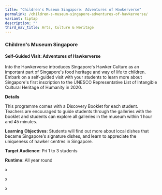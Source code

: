 ```yaml
---
title: "Children's Museum Singapore: Adventures of Hawkerverse"
permalink: /children-s-museum-singapore-adventures-of-hawkerverse/
variant: tiptap
description: ""
third_nav_title: Arts, Culture & Heritage
---
```

<h3>Children's Museum Singapore</h3>
<h4>Self-Guided Visit: Adventures of Hawkerverse</h4>
<p>Into the Hawkerverse introduces Singapore's Hawker Culture as an important
part of Singapore's food heritage and way of life to children. Embark on
a self-guided visit with your students to learn more about Singapore's
first inscription to the UNESCO Representative List of Intangible Cultural
Heritage of Humanity in 2020.</p>
<p><strong>Details</strong>
</p>
<p>This programme comes with a Discovery Booklet for each student. Teachers
are encouraged to guide students through the galleries with the booklet
and students can explore all galleries in the museum within 1 hour and
45 minutes.</p>
<p><strong>Learning Objectives:</strong> Students will find out more about
local dishes that became Singapore's signature dishes, and learn to appreciate
the uniqueness of hawker centres in Singapore.</p>
<p><strong>Target Audience:</strong> Pri 1 to 3 students</p>
<p><strong>Runtime: </strong>All year round</p>
<p>x</p>
<p>x</p>
<p>x</p>